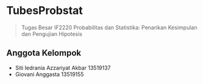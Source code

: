 # TubesProbstat
> Tugas Besar IF2220 Probabilitas dan Statistika: Penarikan Kesimpulan dan Pengujian Hipotesis

## Anggota Kelompok
* Siti Iedrania Azzariyat Akbar 13519137
* Giovani Anggasta 13519155